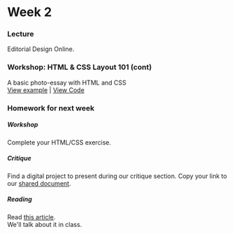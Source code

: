 # Week 2

### Lecture

Editorial Design Online.

### Workshop: HTML & CSS Layout 101 (cont)  

A basic photo-essay with HTML and CSS  
[View example](http://rodrigodebenito.github.io/icp-design-and-code/week-2/workshop/) | [View Code](https://github.com/rodrigodebenito/icp-design-and-code/tree/gh-pages/week-2/workshop)

### Homework for next week

##### Workshop
Complete your HTML/CSS exercise.

##### Critique
Find a digital project to present during our critique section.
Copy your link to our [shared document](https://docs.google.com/spreadsheets/d/1yQk1g523ujerGCJGKW45Jh5oDTgjyrSV5Y78s4xlDT0).

##### Reading
Read [this article](http://eyeondesign.aiga.org/online-reading-is-becoming-more-like-print-why-we-think-thats-a-great-idea).  
We'll talk about it in class.
